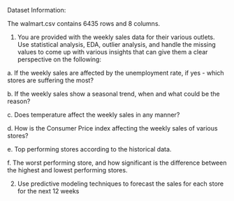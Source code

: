 Dataset Information:

The walmart.csv contains 6435 rows and 8 columns.

1. You are provided with the weekly sales data for their various outlets. Use statistical
analysis, EDA, outlier analysis, and handle the missing values to come up with various
insights that can give them a clear perspective on the following:

a. If the weekly sales are affected by the unemployment rate, if yes - which stores
are suffering the most?

b. If the weekly sales show a seasonal trend, when and what could be the reason?

c. Does temperature affect the weekly sales in any manner?

d. How is the Consumer Price index affecting the weekly sales of various stores?

e. Top performing stores according to the historical data.

f. The worst performing store, and how significant is the difference between the
highest and lowest performing stores.

2. Use predictive modeling techniques to forecast the sales for each store for the next 12
weeks
